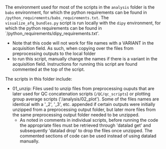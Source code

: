 The environment used for most of the scripts in the `analysis` folder is the `babs` environment, for which the python requirements can be found
in `/python_requirements/babs_requirements.txt`.
The `visualize_afq_bundles.py` script is run locally with the `dipy` environment, for which the python requirements can be found in `/python_requirements/dipy_requirements.txt'.
+ Note that this code will not work for file names with a VARIANT in the acquisition field. As such, when copying over the files from preprocessing outputs to the local folder
+ to run this script, manually change the names if there is a variant in the acquisition field. Instructions for running this script are found commented at the top of the script.

The scripts in this folder include:
+ 01_unzip: Files used to unzip files from preprocessing ouputs that are later used for QC concatenation scripts (`/QC/qc_scripts`) or plotting group average scripts ('/analysis/02_plot').
  Some of the files names are identical with a '_2', '_3', etc. appended if certain outputs were initially unzipped from a preprocessing output folder,
  but later more files from the same preprocessing output folder needed to be unzipped.
  + As noted in comments in individual scripts, before running the code the appropriate files must be retrieved through 'datalad get' and subsequently 'datalad drop' to drop the files once unzipped.
    The commented sections of code can be used instead of using datalad manually.
